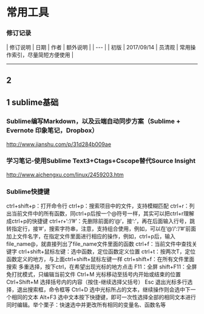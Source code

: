# 常用工具

### 修订记录
| 修订说明 | 日期 | 作者 | 额外说明 |
| --- |
| 初版 | 2017/09/14 | 员清观 | 常用操作索引，尽量简短方便使用 |

----
## 2

## 1 sublime基础
### Sublime编写Markdown，以及云端自动同步方案（Sublime + Evernote 印象笔记，Dropbox）
http://www.jianshu.com/p/31d284b009ae

### 学习笔记-使用Sublime Text3+Ctags+Cscope替代Source Insight
http://www.aichengxu.com/linux/2459203.htm

### Sublime快捷键
ctrl+shift+p：打开命令行
ctrl+p：搜索项目中的文件，支持模糊匹配
ctrl+r：列出当前文件中的所有函数，同ctrl+p后按一个@符号一样，其实可以把ctrl+r理解成ctrl+p的快捷键
ctrl+r+‘:’/’#’：先删除前面的’@‘，接‘:’，再在后面输入行号，跳转指定行，接’#’，搜索字符串，注意，支持组合使用，例如，可以在’@‘/’:’/’#’前面加上文件名字，在指定文件里面进行相应的操作，例如，ctrl+p后，输入file_name@，就直接列出了file_name文件里面的函数
ctrl+f：当前文件中查找关键字
ctrl+shift+鼠标左键：选中函数，定位函数定义位置
ctrl+t：按两次T，定位函数定义的地方，与上面ctrl+shift+鼠标左键一样
ctrl+shift+f：在所有文件里面搜索
多重选择，按下ctrl，在希望出现光标的地方点击
F11：全屏
shift+F11：全屏免打扰模式，只编辑当前文件
Ctrl+M 光标移动至括号内开始或结束的位置
Ctrl+Shift+M 选择括号内的内容（按住-继续选择父括号）
Esc 退出光标多行选择，退出搜索框，命令框等
Ctrl+D 选中光标所占的文本，继续操作则会选中下一个相同的文本
Alt+F3 选中文本按下快捷键，即可一次性选择全部的相同文本进行同时编辑。举个栗子：快速选中并更改所有相同的变量名、函数名等




